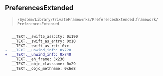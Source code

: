 ## PreferencesExtended

> `/System/Library/PrivateFrameworks/PreferencesExtended.framework/PreferencesExtended`

```diff

   __TEXT.__swift5_assocty: 0x190
   __TEXT.__swift_as_entry: 0x10
   __TEXT.__swift_as_ret: 0xc
-  __TEXT.__unwind_info: 0x728
+  __TEXT.__unwind_info: 0x740
   __TEXT.__eh_frame: 0x230
   __TEXT.__objc_classname: 0x29
   __TEXT.__objc_methname: 0x6e8

```
